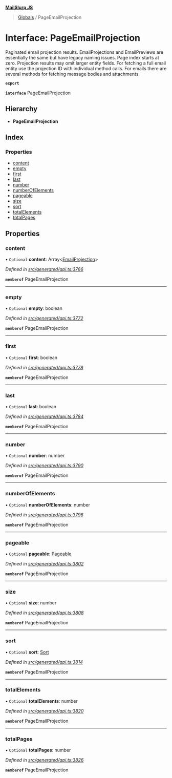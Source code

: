 **[MailSlurp JS](../README.md)**

> [Globals](../README.md) / PageEmailProjection

# Interface: PageEmailProjection

Paginated email projection results. EmailProjections and EmailPreviews are essentially the same but have legacy naming issues. Page index starts at zero. Projection results may omit larger entity fields. For fetching a full email entity use the projection ID with individual method calls. For emails there are several methods for fetching message bodies and attachments.

**`export`** 

**`interface`** PageEmailProjection

## Hierarchy

* **PageEmailProjection**

## Index

### Properties

* [content](pageemailprojection.md#content)
* [empty](pageemailprojection.md#empty)
* [first](pageemailprojection.md#first)
* [last](pageemailprojection.md#last)
* [number](pageemailprojection.md#number)
* [numberOfElements](pageemailprojection.md#numberofelements)
* [pageable](pageemailprojection.md#pageable)
* [size](pageemailprojection.md#size)
* [sort](pageemailprojection.md#sort)
* [totalElements](pageemailprojection.md#totalelements)
* [totalPages](pageemailprojection.md#totalpages)

## Properties

### content

• `Optional` **content**: Array\<[EmailProjection](emailprojection.md)>

*Defined in [src/generated/api.ts:3766](https://github.com/mailslurp/mailslurp-client/blob/c5e5f20/src/generated/api.ts#L3766)*

**`memberof`** PageEmailProjection

___

### empty

• `Optional` **empty**: boolean

*Defined in [src/generated/api.ts:3772](https://github.com/mailslurp/mailslurp-client/blob/c5e5f20/src/generated/api.ts#L3772)*

**`memberof`** PageEmailProjection

___

### first

• `Optional` **first**: boolean

*Defined in [src/generated/api.ts:3778](https://github.com/mailslurp/mailslurp-client/blob/c5e5f20/src/generated/api.ts#L3778)*

**`memberof`** PageEmailProjection

___

### last

• `Optional` **last**: boolean

*Defined in [src/generated/api.ts:3784](https://github.com/mailslurp/mailslurp-client/blob/c5e5f20/src/generated/api.ts#L3784)*

**`memberof`** PageEmailProjection

___

### number

• `Optional` **number**: number

*Defined in [src/generated/api.ts:3790](https://github.com/mailslurp/mailslurp-client/blob/c5e5f20/src/generated/api.ts#L3790)*

**`memberof`** PageEmailProjection

___

### numberOfElements

• `Optional` **numberOfElements**: number

*Defined in [src/generated/api.ts:3796](https://github.com/mailslurp/mailslurp-client/blob/c5e5f20/src/generated/api.ts#L3796)*

**`memberof`** PageEmailProjection

___

### pageable

• `Optional` **pageable**: [Pageable](pageable.md)

*Defined in [src/generated/api.ts:3802](https://github.com/mailslurp/mailslurp-client/blob/c5e5f20/src/generated/api.ts#L3802)*

**`memberof`** PageEmailProjection

___

### size

• `Optional` **size**: number

*Defined in [src/generated/api.ts:3808](https://github.com/mailslurp/mailslurp-client/blob/c5e5f20/src/generated/api.ts#L3808)*

**`memberof`** PageEmailProjection

___

### sort

• `Optional` **sort**: [Sort](sort.md)

*Defined in [src/generated/api.ts:3814](https://github.com/mailslurp/mailslurp-client/blob/c5e5f20/src/generated/api.ts#L3814)*

**`memberof`** PageEmailProjection

___

### totalElements

• `Optional` **totalElements**: number

*Defined in [src/generated/api.ts:3820](https://github.com/mailslurp/mailslurp-client/blob/c5e5f20/src/generated/api.ts#L3820)*

**`memberof`** PageEmailProjection

___

### totalPages

• `Optional` **totalPages**: number

*Defined in [src/generated/api.ts:3826](https://github.com/mailslurp/mailslurp-client/blob/c5e5f20/src/generated/api.ts#L3826)*

**`memberof`** PageEmailProjection
